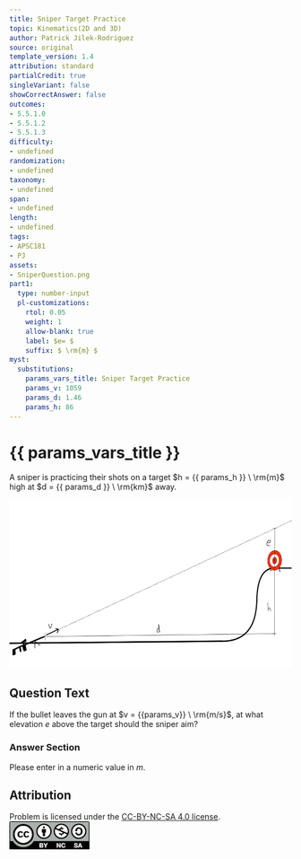 ```yaml
---
title: Sniper Target Practice
topic: Kinematics(2D and 3D)
author: Patrick Jilek-Rodriguez
source: original
template_version: 1.4
attribution: standard
partialCredit: true
singleVariant: false
showCorrectAnswer: false
outcomes:
- 5.5.1.0
- 5.5.1.2
- 5.5.1.3
difficulty:
- undefined
randomization:
- undefined
taxonomy:
- undefined
span:
- undefined
length:
- undefined
tags:
- APSC181
- PJ
assets:
- SniperQuestion.png
part1:
  type: number-input
  pl-customizations:
    rtol: 0.05
    weight: 1
    allow-blank: true
    label: $e= $
    suffix: $ \rm{m} $
myst:
  substitutions:
    params_vars_title: Sniper Target Practice
    params_v: 1059
    params_d: 1.46
    params_h: 86
---
```

# {{ params_vars_title }}
A sniper is practicing their shots on a target $h = {{ params_h }} \ \rm{m}$ high at $d = {{ params_d }} \ \rm{km}$ away.

<img src="SniperQuestion.png" height=300 alt="A gun points above a target at distance d and height h away. A straight dotted line goes from the muzzle of the gun to directly above the target. The dotted line is elevated at height e from the target." >

## Question Text

If the bullet leaves the gun at $v = {{params_v}} \ \rm{m/s}$, at what elevation $e$ above the target should the sniper aim?

### Answer Section

Please enter in a numeric value in $m$.

## Attribution

Problem is licensed under the [CC-BY-NC-SA 4.0 license](https://creativecommons.org/licenses/by-nc-sa/4.0/).<br> ![The Creative Commons 4.0 license requiring attribution-BY, non-commercial-NC, and share-alike-SA license.](https://raw.githubusercontent.com/firasm/bits/master/by-nc-sa.png)